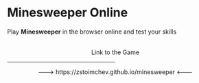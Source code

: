 # Minesweeper Online
Play <b>Minesweeper</b> in the browser online and test your skills
<br><br>

<p align="center">Link to the Game</p>
    <hr width="50%" align="center">
<p align="center">---> https://zstoimchev.github.io/minesweeper <---</p>